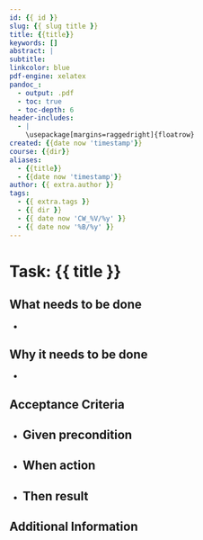 ```yaml
---
id: {{ id }}
slug: {{ slug title }}
title: {{title}}
keywords: []
abstract: |
subtitle:
linkcolor: blue
pdf-engine: xelatex
pandoc_:
  - output: .pdf
  - toc: true
  - toc-depth: 6
header-includes:
  - |
    \usepackage[margins=raggedright]{floatrow}
created: {{date now 'timestamp'}}
course: {{dir}}
aliases:
  - {{title}}
  - {{date now 'timestamp'}}
author: {{ extra.author }}
tags:
  - {{ extra.tags }}
  - {{ dir }}
  - {{ date now 'CW_%V/%y' }}
  - {{ date now '%B/%y' }}
---
```


# Task: {{ title }}

## What needs to be done

-

## Why it needs to be done

-

## Acceptance Criteria

- ## **Given** precondition
- ## **When** action
- ## **Then** result

## Additional Information
